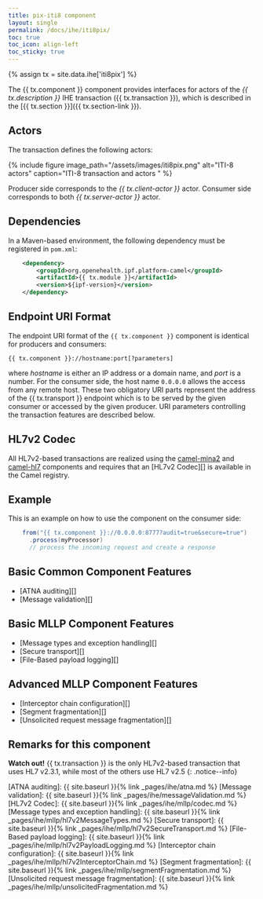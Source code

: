 ```yaml
---
title: pix-iti8 component
layout: single
permalink: /docs/ihe/iti8pix/
toc: true
toc_icon: align-left
toc_sticky: true
---
```


{% assign tx = site.data.ihe['iti8pix'] %}

The {{ tx.component }} component provides interfaces for actors of the *{{ tx.description }}* IHE transaction ({{ tx.transaction }}),
which is described in the [{{ tx.section }}]({{ tx.section-link }}).

## Actors

The transaction defines the following actors:

{% include figure image_path="/assets/images/iti8pix.png" alt="ITI-8 actors" caption="ITI-8 transaction and actors " %}

Producer side corresponds to the *{{ tx.client-actor }}* actor.
Consumer side corresponds to both *{{ tx.server-actor }}* actor.

## Dependencies

In a Maven-based environment, the following dependency must be registered in `pom.xml`:

```xml
    <dependency>
        <groupId>org.openehealth.ipf.platform-camel</groupId>
        <artifactId>{{ tx.module }}</artifactId>
        <version>${ipf-version}</version>
    </dependency>
```

## Endpoint URI Format

The endpoint URI format of the `{{ tx.component }}` component is identical for producers and consumers:

```
{{ tx.component }}://hostname:port[?parameters]
```

where *hostname* is either an IP address or a domain name, and *port* is a number. For the consumer side, the host name
`0.0.0.0` allows the access from any remote host.
These two obligatory URI parts represent the address of the {{ tx.transport }} endpoint which is to be served by the given consumer or
accessed by the given producer. URI parameters controlling the transaction features are described below.


## HL7v2 Codec

All HL7v2-based transactions are realized using the [camel-mina2](https://camel.apache.org/mina2.html) and [camel-hl7](https://camel.apache.org/hl7.html)
components and requires that an [HL7v2 Codec][] is available in the Camel registry.

## Example

This is an example on how to use the component on the consumer side:

```java
    from("{{ tx.component }}://0.0.0.0:8777?audit=true&secure=true")
      .process(myProcessor)
      // process the incoming request and create a response
```

## Basic Common Component Features

* [ATNA auditing][]
* [Message validation][]

## Basic MLLP Component Features

* [Message types and exception handling][]
* [Secure transport][]
* [File-Based payload logging][]

## Advanced MLLP Component Features

* [Interceptor chain configuration][]
* [Segment fragmentation][]
* [Unsolicited request message fragmentation][]


## Remarks for this component

**Watch out!** {{ tx.transaction }} is the only HL7v2-based transaction that uses HL7 v2.3.1, while most of the others use HL7 v2.5
{: .notice--info}


[ATNA auditing]: {{ site.baseurl }}{% link _pages/ihe/atna.md %}
[Message validation]: {{ site.baseurl }}{% link _pages/ihe/messageValidation.md %}
[HL7v2 Codec]: {{ site.baseurl }}{% link _pages/ihe/mllp/codec.md %}
[Message types and exception handling]: {{ site.baseurl }}{% link _pages/ihe/mllp/hl7v2MessageTypes.md %}
[Secure transport]: {{ site.baseurl }}{% link _pages/ihe/mllp/hl7v2SecureTransport.md %}
[File-Based payload logging]: {{ site.baseurl }}{% link _pages/ihe/mllp/hl7v2PayloadLogging.md %}
[Interceptor chain configuration]: {{ site.baseurl }}{% link _pages/ihe/mllp/hl7v2InterceptorChain.md %}
[Segment fragmentation]: {{ site.baseurl }}{% link _pages/ihe/mllp/segmentFragmentation.md %}
[Unsolicited request message fragmentation]: {{ site.baseurl }}{% link _pages/ihe/mllp/unsolicitedFragmentation.md %}

